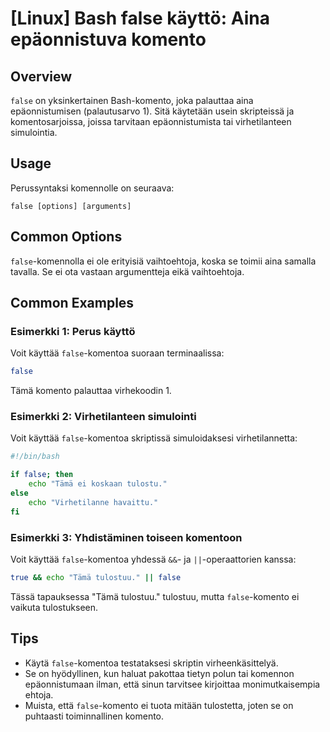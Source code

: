 # [Linux] Bash false käyttö: Aina epäonnistuva komento

## Overview
`false` on yksinkertainen Bash-komento, joka palauttaa aina epäonnistumisen (palautusarvo 1). Sitä käytetään usein skripteissä ja komentosarjoissa, joissa tarvitaan epäonnistumista tai virhetilanteen simulointia.

## Usage
Perussyntaksi komennolle on seuraava:

```
false [options] [arguments]
```

## Common Options
`false`-komennolla ei ole erityisiä vaihtoehtoja, koska se toimii aina samalla tavalla. Se ei ota vastaan argumentteja eikä vaihtoehtoja.

## Common Examples

### Esimerkki 1: Perus käyttö
Voit käyttää `false`-komentoa suoraan terminaalissa:

```bash
false
```

Tämä komento palauttaa virhekoodin 1.

### Esimerkki 2: Virhetilanteen simulointi
Voit käyttää `false`-komentoa skriptissä simuloidaksesi virhetilannetta:

```bash
#!/bin/bash

if false; then
    echo "Tämä ei koskaan tulostu."
else
    echo "Virhetilanne havaittu."
fi
```

### Esimerkki 3: Yhdistäminen toiseen komentoon
Voit käyttää `false`-komentoa yhdessä `&&`- ja `||`-operaattorien kanssa:

```bash
true && echo "Tämä tulostuu." || false
```

Tässä tapauksessa "Tämä tulostuu." tulostuu, mutta `false`-komento ei vaikuta tulostukseen.

## Tips
- Käytä `false`-komentoa testataksesi skriptin virheenkäsittelyä.
- Se on hyödyllinen, kun haluat pakottaa tietyn polun tai komennon epäonnistumaan ilman, että sinun tarvitsee kirjoittaa monimutkaisempia ehtoja.
- Muista, että `false`-komento ei tuota mitään tulostetta, joten se on puhtaasti toiminnallinen komento.